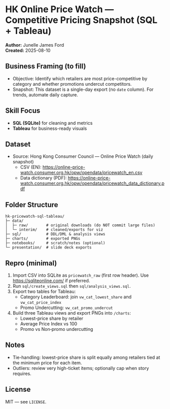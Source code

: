 # HK Online Price Watch — Competitive Pricing Snapshot (SQL + Tableau)

**Author:** Junelle James Ford  
**Created:** 2025-08-10

## Business Framing (to fill)
- Objective: Identify which retailers are most price-competitive by category and whether promotions undercut competitors.
- Snapshot: This dataset is a single-day export (no `date` column). For trends, automate daily capture.

## Skill Focus
- **SQL (SQLite)** for cleaning and metrics
- **Tableau** for business-ready visuals

## Dataset
- Source: Hong Kong Consumer Council — Online Price Watch (daily snapshot)  
  - CSV (EN): https://online-price-watch.consumer.org.hk/opw/opendata/pricewatch_en.csv  
  - Data dictionary (PDF): https://online-price-watch.consumer.org.hk/opw/opendata/pricewatch_data_dictionary.pdf

## Folder Structure
```
hk-pricewatch-sql-tableau/
├─ data/
│  ├─ raw/        # original downloads (do NOT commit large files)
│  └─ interim/    # cleaned/exports for viz
├─ sql/           # DDL/DML & analysis views
├─ charts/        # exported PNGs
├─ notebooks/     # scratch/notes (optional)
└─ presentation/  # slide deck exports
```

## Repro (minimal)
1. Import CSV into SQLite as `pricewatch_raw` (first row header). Use https://sqliteonline.com/ if preferred.
2. Run `sql/create_views.sql` then `sql/analysis_views.sql`.
3. Export two tables for Tableau:
   - Category Leaderboard: join `vw_cat_lowest_share` and `vw_cat_price_index`
   - Promo Undercutting: `vw_cat_promo_undercut`
4. Build three Tableau views and export PNGs into `/charts`:
   - Lowest-price share by retailer
   - Average Price Index vs 100
   - Promo vs Non‑promo undercutting

## Notes
- Tie-handling: lowest-price share is split equally among retailers tied at the minimum price for each item.
- Outliers: review very high-ticket items; optionally cap when story requires.

## License
MIT — see `LICENSE`.
